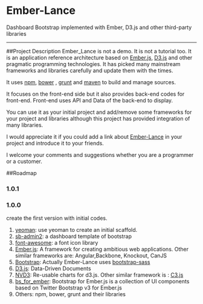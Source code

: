 Ember-Lance
===========

Dashboard Bootstrap implemented with Ember, D3.js and other third-party libraries 

---
##Project Description
Ember_Lance is not a demo. It is not a tutorial too. It is an application reference architecture based on [Ember.js](http://emberjs.com/), [D3.js](http://d3js.org/) and other pragmatic programming technologies. It has picked many mainstream frameworks and libraries carefully and update them with the times.

It uses [npm](https://www.npmjs.org/), [bower](http://bower.io/) , [grunt](http://gruntjs.com/) and [maven](http://maven.apache.org/) to build and manage sources.

It focuses on the front-end side but it also provides back-end codes for front-end. Front-end uses API and Data of the back-end to display.

You can use it as your initial project and add/remove some frameworks for your project and libraries although this project has provided integration of many libraries.

I would appreciate it if you could add a link about [Ember-Lance](https://github.com/smallnest/Ember-Lance) in your project and introduce it to your friends.

I welcome your comments and suggestions whether you are a programmer or a customer. 





##Roadmap

### 1.0.1


### 1.0.0
create the first version with initial codes.
1. [yeoman](https://github.com/yeoman/generator-ember): use yeoman to create an initial scaffold. 
1. [sb-admin2](https://github.com/IronSummitMedia/startbootstrap/tree/gh-pages/templates/sb-admin-2): a dashboard template of bootstrap
1. [font-awesome](http://fortawesome.github.io/Font-Awesome/):  a font icon library
1. [Ember.js](http://emberjs.com/): A framework for creating ambitious web applications. Other similar frameworks are: Angular,Backbone, Knockout, CanJS
1. [Bootstrap](http://getbootstrap.com/): Actually Ember-Lance uses [bootstrap-sass](https://github.com/twbs/bootstrap-sass)  
1. [D3.js](http://d3js.org/): Data-Driven Documents
1. [NVD3](http://nvd3.org/): Re-usable charts for d3.js. Other similar framework is : [C3.js](http://c3js.org/)
1. [bs_for_ember](https://github.com/ember-addons/bootstrap-for-ember): Bootstrap for Ember.js is a collection of UI components based on Twitter Bootstrap v3 for Ember.js
1. Others: npm, bower, grunt and their libraries

